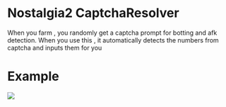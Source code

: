 # Nostalgia2 CaptchaResolver
When you farm , you randomly get a captcha prompt for botting and afk detection.
When you use this , it automatically detects the numbers from captcha and inputs them for you
# Example
![](https://github.com/Nostalgia2CaptchaResolver/example.gif)
